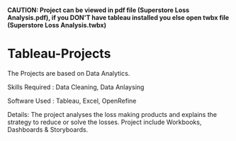 #### CAUTION: Project can be viewed in pdf file (Superstore Loss Analysis.pdf), if you DON'T have tableau installed you else open twbx file (Superstore Loss Analysis.twbx) 
 
# Tableau-Projects

The Projects are based on Data Analytics.

Skills Required : Data Cleaning, Data Anlaysing 

Software Used : Tableau, Excel, OpenRefine 

Details: The project analyses the loss making products and explains the strategy to reduce or solve the losses.  Project include Workbooks, Dashboards & Storyboards.
              
